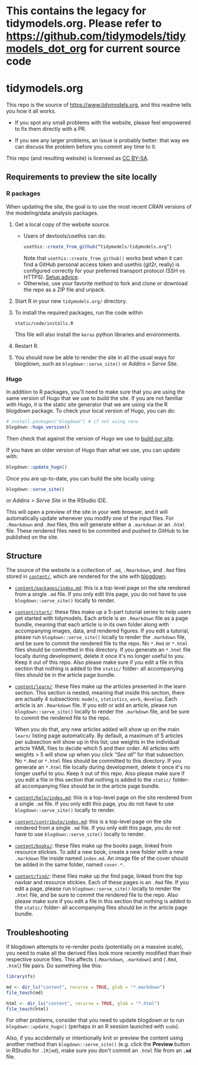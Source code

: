 # This contains the legacy for tidymodels.org. Please refer to https://github.com/tidymodels/tidymodels_dot_org for current source code

# tidymodels.org

This repo is the source of <https://www.tidymodels.org>, and this readme tells you how it all works. 

* If you spot any small problems with the website, please feel empowered to fix 
  them directly with a PR. 
  
* If you see any larger problems, an issue is probably better: that way we can 
  discuss the problem before you commit any time to it.

This repo (and resulting website) is licensed as [CC BY-SA](LICENSE.md).

## Requirements to preview the site locally 

### R packages

When updating the site, the goal is to use the most recent CRAN versions of the modeling/data analysis packages. 

1. Get a local copy of the website source.
   * Users of devtools/usethis can do:
     ```r
     usethis::create_from_github(“tidymodels/tidymodels.org”)
     ```
     Note that `usethis::create_from_github()` works best when it can find a
     GitHub personal access token and usethis (git2r, really) is configured
     correctly for your preferred transport protocol (SSH vs HTTPS).
     [Setup advice](https://usethis.r-lib.org/articles/articles/usethis-setup.html).
   * Otherwise, use your favorite method to fork and clone or download the
     repo as a ZIP file and unpack.
   
1. Start R in your new `tidymodels.org/` directory. 
   
1. To install the required packages, run the code within
   
   ```
   static/code/installs.R
   ```
   
   This file will also install the `keras` python libraries and environments. 
   
1. Restart R.

1. You should now be able to render the site in all the usual ways for blogdown,
   such as `blogdown::serve_site()` or *Addins > Serve Site*.

### Hugo

In addition to R packages, you'll need to make sure that you are using the same version of Hugo that we use to build the site. If you are not familiar with Hugo, it is the static site generator that we are using via the R blogdown package. To check your local version of Hugo, you can do:

```R
# install.packages("blogdown") # if not using renv
blogdown::hugo_version()
```

Then check that against the version of Hugo we use to [build our site](https://github.com/tidymodels/tidymodels.org/blob/master/netlify.toml#L6).

If you have an older version of Hugo than what we use, you can update with:

```R
blogdown::update_hugo()
```

Once you are up-to-date, you can build the site locally using: 

```R
blogdown::serve_site()
```

 or *Addins > Serve Site* in the RStudio IDE.

This will open a preview of the site in your web browser, and it will 
automatically update whenever you modify one of the input files. For `.Rmarkdown` and `.Rmd` files, this will generate either a `.markdown` or an `.html` file. These rendered files need to be commited and pushed to GitHub to be published on the site.

## Structure

The source of the website is a collection of `.md`, `.Rmarkdown`, and `.Rmd` files stored in [`content/`](content/), which are rendered for the site with [blogdown](https://bookdown.org/yihui/blogdown). 

* [`content/packages/index.md`](content/packages/): this is a top-level page on the site rendered from a single `.md` file. If you only edit this page, you do not have to use `blogdown::serve_site()` locally to render.
  
* [`content/start/`](content/start/): these files make up a 5-part tutorial series to help users get started with tidymodels. Each article is an `.Rmarkdown` file as a page bundle, meaning that each article is in its own folder along with accompanying images, data, and rendered figures. If you edit a tutorial, please run `blogdown::serve_site()` locally to render the `.markdown` file, and be sure to commit the rendered file to the repo. No `*.Rmd` or `*.html` files should be committed in this directory. If you generate an `*.html` file locally during development, delete it once it's no longer useful to you. Keep it out of this repo. Also please make sure if you edit a file in this section that nothing is added to the `static/` folder- all accompanying files should be in the article page bundle.
  
* [`content/learn/`](content/learn/): these files make up the articles presented in the learn section. This section is nested, meaning that inside this section, there are actually 4 subsections: `models`, `statistics`, `work`, `develop`. Each article is an `.Rmarkdown` file. If you edit or add an article, please run `blogdown::serve_site()` locally to render the `.markdown` file, and be sure to commit the rendered file to the repo. 

    When you do that, any new articles added will show up on the main `learn/` listing page automatically. By default, a maximum of 5 articles per subsection will show up in this list; use weights in the individual article YAML files to decide which 5 and their order. All articles with weights > 5 will show up when you click *“See all”* for that subsection. No `*.Rmd` or `*.html` files should be committed to this directory. If you generate an `*.html` file locally during development, delete it once it's no longer useful to you. Keep it out of this repo. Also please make sure if you edit a file in this section that nothing is added to the `static/` folder- all accompanying files should be in the article page bundle.

* [`content/help/index.md`](content/help/): this is a top-level page on the site rendered from a single `.md` file. If you only edit this page, you do not have to use `blogdown::serve_site()` locally to render.

* [`content/contribute/index.md`](content/contribute/): this is a top-level page on the site rendered from a single `.md` file. If you only edit this page, you do not have to use `blogdown::serve_site()` locally to render.

* [`content/books/`](content/books/): these files make up the books page, linked from resource stickies. To add a new book, create a new folder with a new `.markdown` file inside named `index.md`. An image file of the cover should be added in the same folder, named `cover.*`.

* [`content/find/`](content/find/): these files make up the find page, linked from the top navbar and resource stickies. Each of these pages is an `.Rmd` file. If you edit a page, please run `blogdown::serve_site()` locally to render the `.html` file, and be sure to commit the rendered file to the repo. Also please make sure if you edit a file in this section that nothing is added to the `static/` folder- all accompanying files should be in the article page bundle.

## Troubleshooting

If blogdown attempts to re-render posts (potentially on a massive scale), you need to make all the derived files look more recently modified than their respective source files. This affects (`.Rmarkdown`, `.markdown`) and (`.Rmd`, `.html`) file pairs. Do something like this:

```R
library(fs)

md <- dir_ls("content", recurse = TRUE, glob = "*.markdown")
file_touch(md)

html <- dir_ls("content", recurse = TRUE, glob = "*.html")
file_touch(html)
```

For other problems, consider that you need to update blogdown or to run `blogdown::update_hugo()` (perhaps in an R session launched with `sudo`).

Also, if you accidentally or intentionally knit or preview the content using another method than `blogdown::serve_site()` (e.g. click the **Preview** button in RStudio for `.[R]md`), make sure you don't commit an `.html` file from an **`.md`** file.
